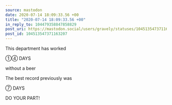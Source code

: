 ```yaml
---
source: mastodon
date: 2020-07-14 18:09:33.56 +00
title: "2020-07-14 18:09:33.56 +00"
in_reply_to: 104479358847858829
post_uri: https://mastodon.social/users/gravely/statuses/104513547371163207
post_id: 104513547371163207
---
```

This department has worked

①④ DAYS

without a beer

The best record previously was

⑦ DAYS

DO YOUR PART!



